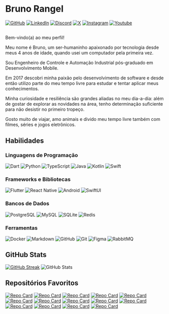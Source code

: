# Bruno Rangel

[![GitHub](https://img.shields.io/badge/bmsrangel-100000?style=for-the-badge&logo=github&logoColor=white)](https://www.github.com/bmsrangel/)
[![LinkedIn](https://img.shields.io/badge/Bruno_Rangel-0077B5?style=for-the-badge&logo=linkedin&logoColor=white)](https://www.linkedin.com/in/bruno-machado-da-silva-rangel/)
[![Discord](https://img.shields.io/badge/bmsrangel-7289DA?style=for-the-badge&logo=discord&logoColor=white)](https://www.discordapp.com/users/bmsrangel/)
[![X](https://img.shields.io/badge/bmsrangel-000?style=for-the-badge&logo=x)](https://twitter.com/bmsrangel)
[![Instagram](https://img.shields.io/badge/bmsrangel-E4405F?style=for-the-badge&logo=instagram&logoColor=white)](https://www.instagram.com/bmsrangel/)
[![Youtube](https://img.shields.io/badge/bmsrangel1-FF0000?style=for-the-badge&logo=youtube&logoColor=white)](https://www.youtube.com/bmsrangel1/)

##

Bem-vindo(a) ao meu perfil!

Meu nome é Bruno, um ser-humaninho apaixonado por tecnologia desde meus 4 anos de idade, quando usei um computador pela primeira vez.

Sou Engenheiro de Controle e Automação Industrial pós-graduado em Desenvolvimento Mobile.

Em 2017 descobri minha paixão pelo desenvolvimento de software e desde então utilizo parte do meu tempo livre para estudar e tentar aplicar meus conhecimentos.

Minha curiosidade e resiliência são grandes aliadas no meu dia-a-dia: além de gostar de explorar as novidades na área, tenho determinação suficiente para não desistir no primeiro tropeço.

Gosto muito de viajar, amo animais e divido meu tempo livre também com filmes, séries e jogos eletrônicos.

## Habilidades

### Linguagens de Programação

![Dart](https://img.shields.io/badge/Dart-0175C2?style=for-the-badge&logo=dart&logoColor=white)
![Python](https://img.shields.io/badge/Python-14354C?style=for-the-badge&logo=python&logoColor=white)
![TypeScript](https://img.shields.io/badge/TypeScript-007ACC?style=for-the-badge&logo=typescript&logoColor=white)
![Java](https://img.shields.io/badge/Java-ED8B00?style=for-the-badge&logo=openjdk&logoColor=white)
![Kotlin](https://img.shields.io/badge/Kotlin-0095D5?&style=for-the-badge&logo=kotlin&logoColor=white)
![Swift](https://img.shields.io/badge/Swift-FA7343?style=for-the-badge&logo=swift&logoColor=white)

### Frameworks e Bibliotecas

![Flutter](https://img.shields.io/badge/Flutter-02569B?style=for-the-badge&logo=flutter&logoColor=white)
![React Native](https://img.shields.io/badge/React%20Native-000?style=for-the-badge&logo=react)
![Android](https://img.shields.io/badge/Android-3DDC84?style=for-the-badge&logo=android&logoColor=white)
![SwiftUI](https://img.shields.io/badge/SwiftUI-FA7343?style=for-the-badge&logo=swift&logoColor=white)

### Bancos de Dados

![PostgreSQL](https://img.shields.io/badge/PostgreSQL-316192?style=for-the-badge&logo=postgresql&logoColor=white)
![MySQL](https://img.shields.io/badge/MySQL-00000F?style=for-the-badge&logo=mysql&logoColor=white)
![SQLite](https://img.shields.io/badge/SQLite-07405E?style=for-the-badge&logo=sqlite&logoColor=white)
![Redis](https://img.shields.io/badge/redis-%23DD0031.svg?&style=for-the-badge&logo=redis&logoColor=white)

### Ferramentas

![Docker](https://img.shields.io/badge/Docker-063c92?style=for-the-badge&logo=docker&logoColor=white)
![Markdown](https://img.shields.io/badge/Markdown-000000?style=for-the-badge&logo=markdown&logoColor=white)
![GitHub](https://img.shields.io/badge/GitHub-100000?style=for-the-badge&logo=github&logoColor=white)
![Git](https://img.shields.io/badge/GIT-E44C30?style=for-the-badge&logo=git&logoColor=white)
![Figma](https://img.shields.io/badge/Figma-F24E1E?style=for-the-badge&logo=figma&logoColor=white)
![RabbitMQ](https://img.shields.io/badge/rabbitmq-%23FF6600.svg?&style=for-the-badge&logo=rabbitmq&logoColor=white)

## GitHub Stats

[![GitHub Streak](https://streak-stats.demolab.com/?user=bmsrangel&theme=bear&background=000&border=30A3DC&dates=FFF)](https://git.io/streak-stats)
![GitHub Stats](https://github-readme-stats.vercel.app/api?username=bmsrangel&theme=transparent&bg_color=000&border_color=30A3DC&show_icons=true&icon_color=30A3DC&hide_title=true&text_color=FFF)

## Repositórios Favoritos

[![Repo Card](https://github-readme-stats.vercel.app/api/pin/?username=bmsrangel&repo=flutter_youtube_speedcoding&bg_color=000&border_color=30A3DC&show_icons=true&icon_color=30A3DC&title_color=E94D5F&text_color=FFF)](https://github.com/bmsrangel/flutter_youtube_speedcoding)
[![Repo Card](https://github-readme-stats.vercel.app/api/pin/?username=bmsrangel&repo=telegram_speedcoding&bg_color=000&border_color=30A3DC&show_icons=true&icon_color=30A3DC&title_color=E94D5F&text_color=FFF)](https://github.com/bmsrangel/telegram_speedcoding)
[![Repo Card](https://github-readme-stats.vercel.app/api/pin/?username=bmsrangel&repo=inter_interface_clone&bg_color=000&border_color=30A3DC&show_icons=true&icon_color=30A3DC&title_color=E94D5F&text_color=FFF)](https://github.com/bmsrangel/inter_interface_clone)
[![Repo Card](https://github-readme-stats.vercel.app/api/pin/?username=bmsrangel&repo=nubank_speedcoding&bg_color=000&border_color=30A3DC&show_icons=true&icon_color=30A3DC&title_color=E94D5F&text_color=FFF)](https://github.com/bmsrangel/nubank_speedcoding)
[![Repo Card](https://github-readme-stats.vercel.app/api/pin/?username=bmsrangel&repo=twitter_speedcoding&bg_color=000&border_color=30A3DC&show_icons=true&icon_color`=30A3DC&title_color=E94D5F&text_color=FFF)](https://github.com/bmsrangel/twitter_speedcoding)
[![Repo Card](https://github-readme-stats.vercel.app/api/pin/?username=bmsrangel&repo=prime_video_speedcoding&bg_color=000&border_color=30A3DC&show_icons=true&icon_color=30A3DC&title_color=E94D5F&text_color=FFF)](https://github.com/bmsrangel/prime_video_speedcoding)
[![Repo Card](https://github-readme-stats.vercel.app/api/pin/?username=bmsrangel&repo=spotify_speedcoding&bg_color=000&border_color=30A3DC&show_icons=true&icon_color=30A3DC&title_color=E94D5F&text_color=FFF)](https://github.com/bmsrangel/spotify_speedcoding)
[![Repo Card](https://github-readme-stats.vercel.app/api/pin/?username=bmsrangel&repo=instaswift&bg_color=000&border_color=30A3DC&show_icons=true&icon_color=30A3DC&title_color=E94D5F&text_color=FFF)](https://github.com/bmsrangel/instaswift)
[![Repo Card](https://github-readme-stats.vercel.app/api/pin/?username=bmsrangel&repo=todo_list_kotlin&bg_color=000&border_color=30A3DC&show_icons=true&icon_color=30A3DC&title_color=E94D5F&text_color=FFF)](https://github.com/bmsrangel/todo_list_kotlin)
[![Repo Card](https://github-readme-stats.vercel.app/api/pin/?username=bmsrangel&repo=geojourney_rn&bg_color=000&border_color=30A3DC&show_icons=true&icon_color=30A3DC&title_color=E94D5F&text_color=FFF)](https://github.com/bmsrangel/geojourney_rn)
[![Repo Card](https://github-readme-stats.vercel.app/api/pin/?username=bmsrangel&repo=ftasks-frontend&bg_color=000&border_color=30A3DC&show_icons=true&icon_color=30A3DC&title_color=E94D5F&text_color=FFF)](https://github.com/bmsrangel/ftasks-frontend)
[![Repo Card](https://github-readme-stats.vercel.app/api/pin/?username=bmsrangel&repo=ftasks-backend&bg_color=000&border_color=30A3DC&show_icons=true&icon_color=30A3DC&title_color=E94D5F&text_color=FFF)](https://github.com/bmsrangel/ftasks-backend)
[![Repo Card](https://github-readme-stats.vercel.app/api/pin/?username=bmsrangel&repo=fdrive_frontend&bg_color=000&border_color=30A3DC&show_icons=true&icon_color=30A3DC&title_color=E94D5F&text_color=FFF)](https://github.com/bmsrangel/fdrive_frontend)
[![Repo Card](https://github-readme-stats.vercel.app/api/pin/?username=bmsrangel&repo=fdrive_backend&bg_color=000&border_color=30A3DC&show_icons=true&icon_color=30A3DC&title_color=E94D5F&text_color=FFF)](https://github.com/bmsrangel/fdrive_backend)
